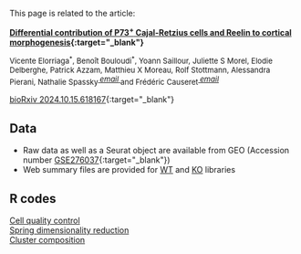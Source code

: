 <head>
  <link href="https://fonts.googleapis.com/icon?family=Material+Icons" rel="stylesheet">
</head>

This page is related to the article:

<b>[Differential contribution of P73<sup>+</sup> Cajal-Retzius cells and Reelin to cortical morphogenesis](https://www.biorxiv.org/content/10.1101/2024.10.15.618167v1.full){:target="_blank"}</b>  
<p style="font-size:small;">Vicente Elorriaga<sup>*</sup>, Benoît Bouloudi<sup>*</sup>, Yoann Saillour, Juliette S Morel, Elodie Delberghe, Patrick Azzam, Matthieu X Moreau, Rolf Stottmann, Alessandra Pierani, Nathalie Spassky<sup><a href="mailto:nathalie.spassky@bio.ens.psl.eu">
    <i class="material-icons" style="font-size:small;">email</i>
  </a></sup> and Frédéric Causeret<sup><a href="mailto:frederic.causeret@inserm.fr">
    <i class="material-icons" style="font-size:small;">email</i>
  </a></sup> </p>
    
[bioRxiv 2024.10.15.618167](https://doi.org/10.1101/2024.10.15.618167){:target="_blank"}

## Data
- Raw data as well as a Seurat object are available from GEO (Accession number [GSE276037](https://www.ncbi.nlm.nih.gov/geo/query/acc.cgi?acc=GSE276037){:target="_blank"})
- Web summary files are provided for [WT](./web_summary_WT.html) and [KO](./web_summary_KO.html) libraries

## R codes
[Cell quality control](./QC_P0_GmncKO.html)  
[Spring dimensionality reduction](Spring_P0_GmncKO.html)  
[Cluster composition](Cluster_composition_P0_GmncKO.html)  

